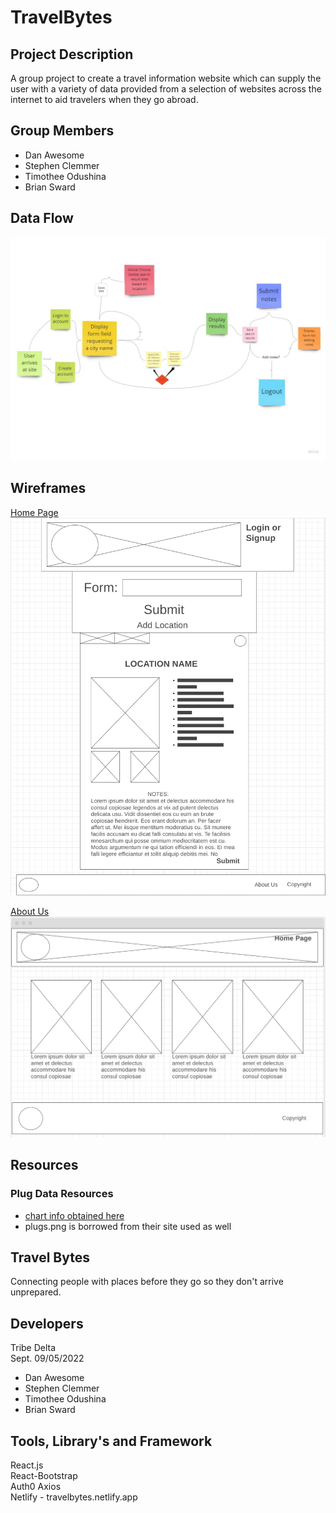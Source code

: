 # TravelBytes

## Project Description

A group project to create a travel information website which can supply the user with a variety of data provided from a selection of websites across the internet to aid travelers when they go abroad.

## Group Members

- Dan Awesome
- Stephen Clemmer
- Timothee Odushina
- Brian Sward

## Data Flow

![Data Flow](./img/TravelBytesFlow.jpg)

## Wireframes

[Home Page](https://wireframe.cc/gGveoX)
![Home Page](./img/HomePageWire.png)

[About Us](https://wireframe.cc/GbVnTK)
![About Us](./img/AboutUsWire.png)

## Resources

### Plug Data Resources

- [chart info obtained here](https://www.skyscanner.net/news/international-travel-plug-adapter-guide)
- plugs.png is borrowed from their site used as well

## Travel Bytes

Connecting people with places before they go so they don't arrive unprepared.

## Developers

Tribe Delta  
Sept. 09/05/2022

- Dan Awesome
- Stephen Clemmer
- Timothee Odushina
- Brian Sward

## Tools, Library's and Framework

React.js  
React-Bootstrap  
Auth0
Axios  
Netlify - travelbytes.netlify.app
